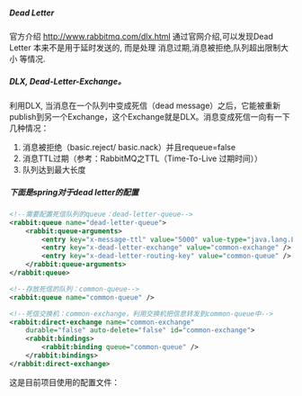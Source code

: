 ##### Dead Letter  
官方介绍 http://www.rabbitmq.com/dlx.html
通过官网介绍,可以发现Dead Letter 本来不是用于延时发送的, 而是处理 消息过期,消息被拒绝,队列超出限制大小 等情况.  
  
##### DLX, Dead-Letter-Exchange。  
利用DLX, 当消息在一个队列中变成死信（dead message）之后，它能被重新publish到另一个Exchange，这个Exchange就是DLX。消息变成死信一向有一下几种情况：

1. 消息被拒绝（basic.reject/ basic.nack）并且requeue=false
2. 消息TTL过期（参考：RabbitMQ之TTL（Time-To-Live 过期时间））
3. 队列达到最大长度

  
##### 下面是spring对于dead letter的配置
``` xml
<!--需要配置死信队列的queue：dead-letter-queue-->
<rabbit:queue name="dead-letter-queue">  
    <rabbit:queue-arguments>  
        <entry key="x-message-ttl" value="5000" value-type="java.lang.Long" />  
        <entry key="x-dead-letter-exchange" value="common-exchange" />  
        <entry key="x-dead-letter-routing-key" value="common-queue" />  
    </rabbit:queue-arguments>  
</rabbit:queue>  

<!--存放死信的队列：common-queue-->  
<rabbit:queue name="common-queue" />  

<!--死信交换机：common-exchange，利用交换机把信息转发到common-queue中-->
<rabbit:direct-exchange name="common-exchange"  
    durable="false" auto-delete="false" id="common-exchange">  
    <rabbit:bindings>  
        <rabbit:binding queue="common-queue" />  
    </rabbit:bindings>  
</rabbit:direct-exchange>  

```

这是目前项目使用的配置文件：  
```xml

```